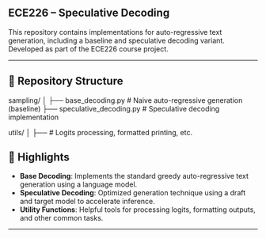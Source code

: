 ## ECE226 – Speculative Decoding

This repository contains implementations for auto-regressive text generation, including a baseline and speculative decoding variant. Developed as part of the ECE226 course project.

---

## 📁 Repository Structure
sampling/
│
├── base_decoding.py            # Naive auto-regressive generation (baseline)
├── speculative_decoding.py     # Speculative decoding implementation

utils/
│
├──      # Logits processing, formatted printing, etc.

## 📌 Highlights

- **Base Decoding**: Implements the standard greedy auto-regressive text generation using a language model.
- **Speculative Decoding**: Optimized generation technique using a draft and target model to accelerate inference.
- **Utility Functions**: Helpful tools for processing logits, formatting outputs, and other common tasks.

---
